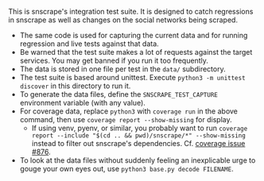 This is snscrape's integration test suite. It is designed to catch regressions in snscrape as well as changes on the social networks being scraped.

* The same code is used for capturing the current data and for running regression and live tests against that data.
* Be warned that the test suite makes a lot of requests against the target services. You may get banned if you run it too frequently.
* The data is stored in one file per test in the `data/` subdirectory.
* The test suite is based around unittest. Execute `python3 -m unittest discover` in this directory to run it.
* To generate the data files, define the `SNSCRAPE_TEST_CAPTURE` environment variable (with any value).
* For coverage data, replace `python3` with `coverage run` in the above command, then use `coverage report --show-missing` for display.
  * If using venv, pyenv, or similar, you probably want to run `coverage report --include "$(cd .. && pwd)/snscrape/*" --show-missing` instead to filter out snscrape's dependencies. Cf. [coverage issue #876](https://github.com/nedbat/coveragepy/issues/876).
* To look at the data files without suddenly feeling an inexplicable urge to gouge your own eyes out, use `python3 base.py decode FILENAME`.
